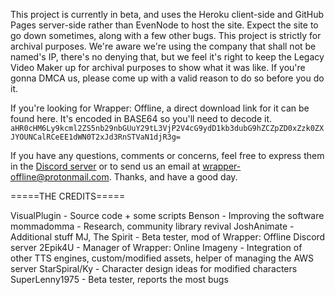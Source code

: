 This project is currently in beta, and uses the Heroku client-side and GitHub Pages server-side rather than EvenNode to host the site. Expect the site to go down sometimes, along with a few other bugs. This project is strictly for archival purposes. We're aware we're using the company that shall not be named's IP, there's no denying that, but we feel it's right to keep the Legacy Video Maker up for archival purposes to show what it was like. If you're gonna DMCA us, please come up with a valid reason to do so before you do it.

If you're looking for Wrapper: Offline, a direct download link for it can be found here. It's encoded in BASE64 so you'll need to decode it. `aHR0cHM6Ly9kcml2ZS5nb29nbGUuY29tL3VjP2V4cG9ydD1kb3dubG9hZCZpZD0xZzk0ZXJYOUNCalRCeEE1dWN0T2xJd3RnSTVaN1djR3g=`

If you have any questions, comments or concerns, feel free to express them in the [Discord server](https://discord.gg/2CCt2bE) or to send us an email at wrapper-offline@protonmail.com. Thanks, and have a good day.



=====THE CREDITS=====

VisualPlugin - Source code + some scripts
Benson - Improving the software
mommadomma - Research, community library revival
JoshAnimate - Additional stuff
MJ, The Spirit - Beta tester, mod of Wrapper: Offline Discord server
2Epik4U - Manager of Wrapper: Online
Imageny - Integration of other TTS engines, custom/modified assets, helper of managing the AWS server
StarSpiral/Ky - Character design ideas for modified characters
SuperLenny1975 - Beta tester, reports the most bugs
